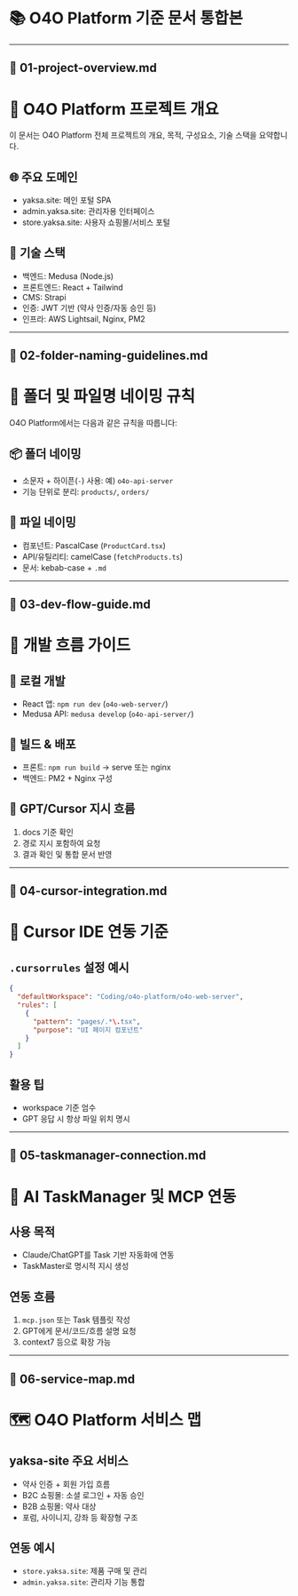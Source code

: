 # 📚 O4O Platform 기준 문서 통합본


---

## 📄 01-project-overview.md

<!-- From: foundation/01-project-overview.md -->

# 🧭 O4O Platform 프로젝트 개요

이 문서는 O4O Platform 전체 프로젝트의 개요, 목적, 구성요소, 기술 스택을 요약합니다.

## 🌐 주요 도메인
- yaksa.site: 메인 포털 SPA
- admin.yaksa.site: 관리자용 인터페이스
- store.yaksa.site: 사용자 쇼핑몰/서비스 포털

## 🧱 기술 스택
- 백엔드: Medusa (Node.js)
- 프론트엔드: React + Tailwind
- CMS: Strapi
- 인증: JWT 기반 (약사 인증/자동 승인 등)
- 인프라: AWS Lightsail, Nginx, PM2


---

## 📄 02-folder-naming-guidelines.md

<!-- From: foundation/02-folder-naming-guidelines.md -->

# 📁 폴더 및 파일명 네이밍 규칙

O4O Platform에서는 다음과 같은 규칙을 따릅니다:

## 📦 폴더 네이밍
- 소문자 + 하이픈(`-`) 사용: 예) `o4o-api-server`
- 기능 단위로 분리: `products/`, `orders/`

## 📝 파일 네이밍
- 컴포넌트: PascalCase (`ProductCard.tsx`)
- API/유틸리티: camelCase (`fetchProducts.ts`)
- 문서: kebab-case + `.md`


---

## 📄 03-dev-flow-guide.md

<!-- From: foundation/03-dev-flow-guide.md -->

# 🚀 개발 흐름 가이드

## 🧪 로컬 개발
- React 앱: `npm run dev` (`o4o-web-server/`)
- Medusa API: `medusa develop` (`o4o-api-server/`)

## 🧱 빌드 & 배포
- 프론트: `npm run build` → serve 또는 nginx
- 백엔드: PM2 + Nginx 구성

## 🧠 GPT/Cursor 지시 흐름
1. docs 기준 확인
2. 경로 지시 포함하여 요청
3. 결과 확인 및 통합 문서 반영


---

## 📄 04-cursor-integration.md

<!-- From: foundation/04-cursor-integration.md -->

# 🧠 Cursor IDE 연동 기준

## `.cursorrules` 설정 예시
```json
{
  "defaultWorkspace": "Coding/o4o-platform/o4o-web-server",
  "rules": [
    {
      "pattern": "pages/.*\.tsx",
      "purpose": "UI 페이지 컴포넌트"
    }
  ]
}
```

## 활용 팁
- workspace 기준 엄수
- GPT 응답 시 항상 파일 위치 명시


---

## 📄 05-taskmanager-connection.md

<!-- From: foundation/05-taskmanager-connection.md -->

# 🤖 AI TaskManager 및 MCP 연동

## 사용 목적
- Claude/ChatGPT를 Task 기반 자동화에 연동
- TaskMaster로 명시적 지시 생성

## 연동 흐름
1. `mcp.json` 또는 Task 템플릿 작성
2. GPT에게 문서/코드/흐름 설명 요청
3. context7 등으로 확장 가능


---

## 📄 06-service-map.md

<!-- From: foundation/06-service-map.md -->

# 🗺️ O4O Platform 서비스 맵

## yaksa-site 주요 서비스
- 약사 인증 + 회원 가입 흐름
- B2C 쇼핑몰: 소셜 로그인 + 자동 승인
- B2B 쇼핑몰: 약사 대상
- 포럼, 사이니지, 강좌 등 확장형 구조

## 연동 예시
- `store.yaksa.site`: 제품 구매 및 관리
- `admin.yaksa.site`: 관리자 기능 통합

